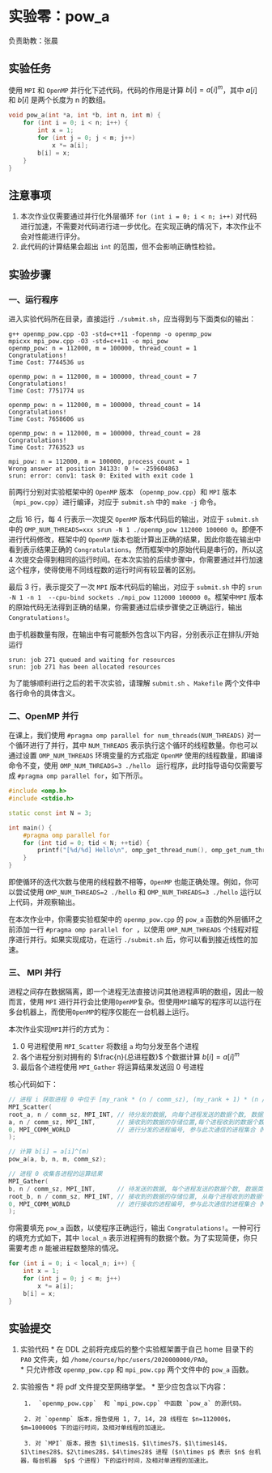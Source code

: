 # 实验零：pow_a

负责助教：张晨

## 实验任务

使用 `MPI` 和 `OpenMP` 并行化下述代码，代码的作用是计算 $b[i]=a[i]^m$，其中 $a[i]$ 和 $b[i]$ 是两个长度为 n 的数组。

```cpp
void pow_a(int *a, int *b, int n, int m) {
    for (int i = 0; i < n; i++) {
        int x = 1;
        for (int j = 0; j < m; j++)
            x *= a[i];
        b[i] = x;
    }
}
```

## 注意事项

1. 本次作业仅需要通过并行化外层循环 `for (int i = 0; i < n; i++)` 对代码进行加速，不需要对代码进行进一步优化。在实现正确的情况下，本次作业不会对性能进行评分。
3. 此代码的计算结果会超出 `int` 的范围，但不会影响正确性检验。

## 实验步骤

### 一、运行程序

进入实验代码所在目录，直接运行 `./submit.sh`，应当得到与下面类似的输出：

```
g++ openmp_pow.cpp -O3 -std=c++11 -fopenmp -o openmp_pow
mpicxx mpi_pow.cpp -O3 -std=c++11 -o mpi_pow
openmp_pow: n = 112000, m = 100000, thread_count = 1
Congratulations!
Time Cost: 7744536 us

openmp_pow: n = 112000, m = 100000, thread_count = 7
Congratulations!
Time Cost: 7751774 us

openmp_pow: n = 112000, m = 100000, thread_count = 14
Congratulations!
Time Cost: 7658606 us

openmp_pow: n = 112000, m = 100000, thread_count = 28
Congratulations!
Time Cost: 7763523 us

mpi_pow: n = 112000, m = 100000, process_count = 1
Wrong answer at position 34133: 0 != -259604863
srun: error: conv1: task 0: Exited with exit code 1
```

前两行分别对实验框架中的 `OpenMP` 版本 （`openmp_pow.cpp`）和 `MPI` 版本（`mpi_pow.cpp`）进行编译，对应于 `submit.sh` 中的 `make -j` 命令。

之后 16 行，每 4 行表示一次提交 `OpenMP` 版本代码后的输出，对应于 `submit.sh` 中的 `OMP_NUM_THREADS=xxx srun -N 1 ./openmp_pow 112000 100000 0`。即便不进行代码修改，框架中的 `OpenMP` 版本也能计算出正确的结果，因此你能在输出中看到表示结果正确的 `Congratulations`。然而框架中的原始代码是串行的，所以这 4 次提交会得到相同的运行时间。在本次实验的后续步骤中，你需要通过并行加速这个程序，使得使用不同线程数的运行时间有较显著的区别。

最后 3 行，表示提交了一次 `MPI` 版本代码后的输出，对应于 `submit.sh` 中的 `srun -N 1 -n 1  --cpu-bind sockets ./mpi_pow 112000 100000 0`。框架中`MPI` 版本的原始代码无法得到正确的结果，你需要通过后续步骤使之正确运行，输出 `Congratulations!`。

由于机器数量有限，在输出中有可能额外包含以下内容，分别表示正在排队/开始运行

```
srun: job 271 queued and waiting for resources
srun: job 271 has been allocated resources 
```

为了能够顺利进行之后的若干次实验，请理解 `submit.sh` 、`Makefile` 两个文件中各行命令的具体含义。

### 二、OpenMP 并行

在课上，我们使用 `#pragma omp parallel for num_threads(NUM_THREADS)` 对一个循环进行了并行，其中 `NUM_THREADS` 表示执行这个循环的线程数量。你也可以通过设置  `OMP_NUM_THREADS` 环境变量的方式指定 `OpenMP` 使用的线程数量，即编译命令不变，使用 `OMP_NUM_THREADS=3 ./hello ` 运行程序，此时指导语句仅需要写成 `#pragma omp parallel for`，如下所示。

```cpp
#include <omp.h>
#include <stdio.h>

static const int N = 3;

int main() {
	#pragma omp parallel for
    for (int tid = 0; tid < N; ++tid) {
        printf("[%d/%d] Hello\n", omp_get_thread_num(), omp_get_num_threads());
    }    
}

```

即使循环的迭代次数与使用的线程数不相等，`OpenMP` 也能正确处理。例如，你可以尝试使用 `OMP_NUM_THREADS=2 ./hello` 和 `OMP_NUM_THREADS=3 ./hello` 运行以上代码，并观察输出。

在本次作业中，你需要实验框架中的 `openmp_pow.cpp` 的 `pow_a` 函数的外层循环之前添加一行 `#pragma omp parallel for `，以使用 `OMP_NUM_THREADS` 个线程对程序进行并行。如果实现成功，在运行 `./submit.sh` 后，你可以看到接近线性的加速。

### 三、 MPI 并行

进程之间存在数据隔离，即一个进程无法直接访问其他进程声明的数组，因此一般而言，使用 `MPI` 进行并行会比使用`OpenMP`复杂。但使用`MPI`编写的程序可以运行在多台机器上，而使用`OpenMP`的程序仅能在一台机器上运行。

本次作业实现`MPI`并行的方式为：

1. 0 号进程使用 `MPI_Scatter` 将数组 `a` 均匀分发至各个进程
2. 各个进程分别对拥有的 $\frac{n}{总进程数}$ 个数据计算 $b[i]=a[i]^m$
3. 最后各个进程使用 `MPI_Gather` 将运算结果发送回 0 号进程

核心代码如下：

```cpp
// 进程 i 获取进程 0 中位于 [my_rank * (n / comm_sz), (my_rank + 1) * (n / comm_sz)) 位置的数据
MPI_Scatter(
root_a, n / comm_sz, MPI_INT, // 待分发的数据, 向每个进程发送的数据个数, 数据类型
a, n / comm_sz, MPI_INT,      // 接收到的数据的存储位置,每个进程收到的数据个数，数据类型
0, MPI_COMM_WORLD             // 进行分发的进程编号, 参与此次通信的进程集合（MPI_COMM_WORLD表示所有进程）
);

// 计算 b[i] = a[i]^(m)
pow_a(a, b, n, m, comm_sz);

// 进程 0 收集各进程的运算结果
MPI_Gather(
b, n / comm_sz, MPI_INT,      // 待发送的数据, 每个进程发送的数据个数, 数据类型
root_b, n / comm_sz, MPI_INT, // 接收到的数据的存储位置, 从每个进程收到的数据个数, 数据类型
0, MPI_COMM_WORLD             // 进行接收的进程编号, 参与此次通信的进程集合（MPI_COMM_WORLD表示所有进程）
);
```

你需要填充 `pow_a` 函数，以使程序正确运行，输出 `Congratulations!`。一种可行的填充方式如下，其中 `local_n` 表示进程拥有的数据个数。为了实现简便，你只需要考虑 $n$ 能被进程数整除的情况。

```cpp
for (int i = 0; i < local_n; i++) {	
    int x = 1;	
    for (int j = 0; j < m; j++)	
        x *= a[i];	
    b[i] = x;	
}
```

## 实验提交

1. 实验代码 
       * 在 DDL 之前将完成后的整个实验框架置于自己 home 目录下的 `PA0` 文件夹，如 `/home/course/hpc/users/2020000000/PA0`。   
           * 只允许修改 `openmp_pow.cpp` 和 `mpi_pow.cpp` 两个文件中的 `pow_a` 函数。

2. 实验报告
       * 将 pdf 文件提交至网络学堂。
       * 至少应包含以下内容：
   
        1.  `openmp_pow.cpp`  和 `mpi_pow.cpp` 中函数 `pow_a` 的源代码。
       
        2. 对 `openmp` 版本，报告使用 1, 7, 14, 28 线程在 $n=112000$，$m=100000$ 下的运行时间，及相对单线程的加速比。
       
        3. 对 `MPI` 版本，报告 $1\times1$，$1\times7$，$1\times14$，$1\times28$，$2\times28$，$4\times28$ 进程 ($n\times p$ 表示 $n$ 台机器，每台机器  $p$ 个进程) 下的运行时间，及相对单进程的加速比。
   
   



